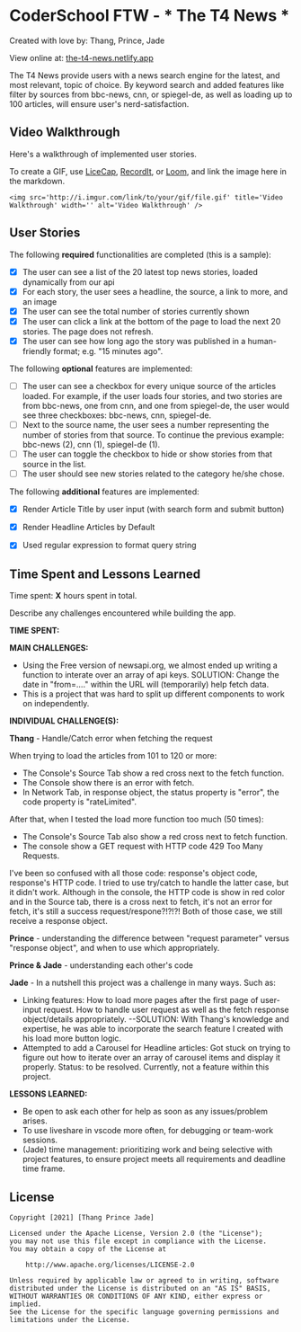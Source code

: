 # CoderSchool FTW - * The T4 News *

Created with love by: Thang, Prince, Jade
  
View online at: [the-t4-news.netlify.app](the-t4-news.netlify.app)
  
The T4 News provide users with a news search engine for the latest, and most relevant, topic of choice. By keyword search and added features like filter by sources from bbc-news, cnn, or spiegel-de, as well as loading up to 100 articles, will ensure user's nerd-satisfaction.

## Video Walkthrough

Here's a walkthrough of implemented user stories.

To create a GIF, use [LiceCap](http://www.cockos.com/licecap/), [RecordIt](http://www.recordit.co), or [Loom](http://www.useloom.com), and link the image here in the markdown.

```
<img src='http://i.imgur.com/link/to/your/gif/file.gif' title='Video Walkthrough' width='' alt='Video Walkthrough' />
```

## User Stories

The following **required** functionalities are completed (this is a sample):

* [x] The user can see a list of the 20 latest top news stories, loaded dynamically from our api
* [x] For each story, the user sees a headline, the source, a link to more, and an image
* [x] The user can see the total number of stories currently shown
* [x] The user can click a link at the bottom of the page to load the next 20 stories. The page does not refresh. 
* [x] The user can see how long ago the story was published in a human-friendly format; e.g. "15 minutes ago". 

The following **optional** features are implemented:

* [ ] The user can see a checkbox for every unique source of the articles loaded. For example, if the user loads four stories, and two stories are from bbc-news, one from cnn, and one from spiegel-de, the user would see three checkboxes: bbc-news, cnn, spiegel-de.
* [ ] Next to the source name, the user sees a number representing the number of stories from that source. To continue the previous example: bbc-news (2), cnn (1), spiegel-de (1).
* [ ] The user can toggle the checkbox to hide or show stories from that source in the list.
* [ ] The user should see new stories related to the category he/she chose.

The following **additional** features are implemented:

* [x] Render Article Title by user input (with search form and submit button)
* [x] Render Headline Articles by Default
* [x] Used regular expression to format query string 


## Time Spent and Lessons Learned

Time spent: **X** hours spent in total.

Describe any challenges encountered while building the app.

**TIME SPENT:**


**MAIN CHALLENGES:** 
* Using the Free version of newsapi.org, we almost ended up writing a function to interate over an array of api keys. SOLUTION: Change the date in "from=...." within the URL will (temporarily) help fetch data.
* This is a project that was hard to split up different components to work on independently.

**INDIVIDUAL CHALLENGE(S):**

**Thang** - Handle/Catch error when fetching the request

When trying to load the articles from 101 to 120 or more:
- The Console's Source Tab show a red cross next to the fetch function.
- The Console show there is an error with fetch.
- In Network Tab, in response object, the status property is "error", the code property is "rateLimited".

After that, when I tested the load more function too much (50 times):
- The Console's Source Tab also show a red cross next to fetch function.
- The console show a GET request with HTTP code 429 Too Many Requests.

I've been so confused with all those code: response's object code, response's HTTP code.
I tried to use try/catch to handle the latter case, but it didn't work. Although in the console, the HTTP code is show in red color and in the Source tab, there is a cross next to fetch, it's not an error for fetch, it's still a success request/respone?!?!?! Both of those case, we still receive a response object.

**Prince** - understanding the difference between "request parameter" versus "response object", and when to use which appropriately. 

**Prince & Jade** - understanding each other's code

**Jade** - In a nutshell this project was a challenge in many ways. Such as:

- Linking features: How to load more pages after the first page of user-input request. How to handle user request as well as the fetch response object/details appropriately.
  --SOLUTION: With Thang's knowledge and expertise, he was able to incorporate the search feature I created with his load more button logic.
- Attempted to add a Carousel for Headline articles: Got stuck on trying to figure out how to iterate over an array of carousel items and display it properly. Status: to be resolved. Currently, not a feature within this project.


**LESSONS LEARNED:**
- Be open to ask each other for help as soon as any issues/problem arises.
- To use liveshare in vscode more often, for debugging or team-work sessions.
- (Jade) time management: prioritizing work and being selective with project features, to ensure project meets all requirements and deadline time frame.


## License

    Copyright [2021] [Thang Prince Jade]

    Licensed under the Apache License, Version 2.0 (the "License");
    you may not use this file except in compliance with the License.
    You may obtain a copy of the License at

        http://www.apache.org/licenses/LICENSE-2.0

    Unless required by applicable law or agreed to in writing, software
    distributed under the License is distributed on an "AS IS" BASIS,
    WITHOUT WARRANTIES OR CONDITIONS OF ANY KIND, either express or implied.
    See the License for the specific language governing permissions and
    limitations under the License.

